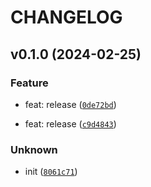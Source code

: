 # CHANGELOG



## v0.1.0 (2024-02-25)

### Feature

* feat: release ([`0de72bd`](https://github.com/michaelwhouse/pw/commit/0de72bdd52373bfc237e5fe55d495ce93315ccae))

* feat: release ([`c9d4843`](https://github.com/michaelwhouse/pw/commit/c9d4843d34dcc14321cf25d83712811070387a65))

### Unknown

* init ([`8061c71`](https://github.com/michaelwhouse/pw/commit/8061c716d5058adb46e179bc0225e1b27faf7f4b))
